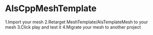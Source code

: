 # AlsCppMeshTemplate
 
1.Import your mesh
2.Retarget MeshTemplate/AlsTemplateMesh to your mesh
3.Click play and test it
4.Migrate your mesh to another project
